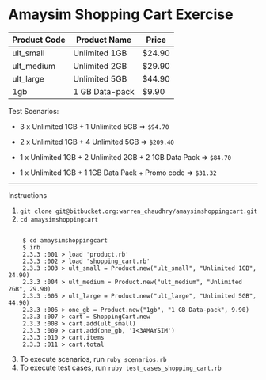 # Amaysim Shopping Cart Exercise

| Product Code  | Product Name  | Price   |
|-------------- |-------------- | --------|
| ult_small     | Unlimited 1GB |   $24.90|
| ult_medium    | Unlimited 2GB |   $29.90|
| ult_large     | Unlimited 5GB |   $44.90|
| 1gb           | 1 GB Data-pack|    $9.90|

Test Scenarios:

* 3 x Unlimited 1GB + 1 Unlimited 5GB => `$94.70`

* 2 x Unlimited 1GB + 4 Unlimited 5GB => `$209.40`

* 1 x Unlimited 1GB + 2 Unlimited 2GB + 2 1GB Data Pack => `$84.70`

* 1 x Unlimited 1GB + 1 1GB Data Pack + Promo code => `$31.32`

***
Instructions

1. `git clone git@bitbucket.org:warren_chaudhry/amaysimshoppingcart.git`
2. `cd amaysimshoppingcart`

```shell

    $ cd amaysimshoppingcart
    $ irb
    2.3.3 :001 > load 'product.rb'
    2.3.3 :002 > load 'shopping_cart.rb'
    2.3.3 :003 > ult_small = Product.new("ult_small", "Unlimited 1GB", 24.90)
    2.3.3 :004 > ult_medium = Product.new("ult_medium", "Unlimited 2GB", 29.90)
    2.3.3 :005 > ult_large = Product.new("ult_large", "Unlimited 5GB", 44.90)
    2.3.3 :006 > one_gb = Product.new("1gb", "1 GB Data-pack", 9.90)
    2.3.3 :007 > cart = ShoppingCart.new
    2.3.3 :008 > cart.add(ult_small)
    2.3.3 :009 > cart.add(one_gb, 'I<3AMAYSIM')
    2.3.3 :010 > cart.items
    2.3.3 :011 > cart.total

```

3. To execute scenarios, run `ruby scenarios.rb`
4. To execute test cases, run `ruby test_cases_shopping_cart.rb`